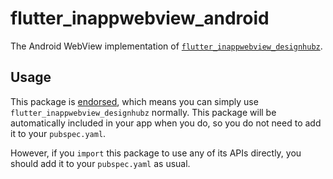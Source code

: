 # flutter\_inappwebview\_android

The Android WebView implementation of [`flutter_inappwebview_designhubz`](https://pub.dev/packages/flutter_inappwebview_designhubz).

## Usage

This package is [endorsed](https://flutter.dev/docs/development/packages-and-plugins/developing-packages#endorsed-federated-plugin),
which means you can simply use `flutter_inappwebview_designhubz`
normally. This package will be automatically included in your app when you do,
so you do not need to add it to your `pubspec.yaml`.

However, if you `import` this package to use any of its APIs directly, you
should add it to your `pubspec.yaml` as usual.
